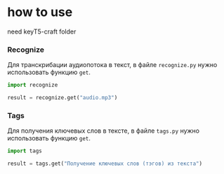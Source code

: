 # how to use

need keyT5-craft folder

### Recognize

Для транскрибации аудиопотока в текст, в файле `recognize.py` нужно использовать функцию `get`.

```python
import recognize

result = recognize.get("audio.mp3")
```

### Tags

Для получения ключевых слов в тексте, в файле `tags.py` нужно использовать функцию `get`.

```python
import tags

result = tags.get("Получение ключевых слов (тэгов) из текста")
```
